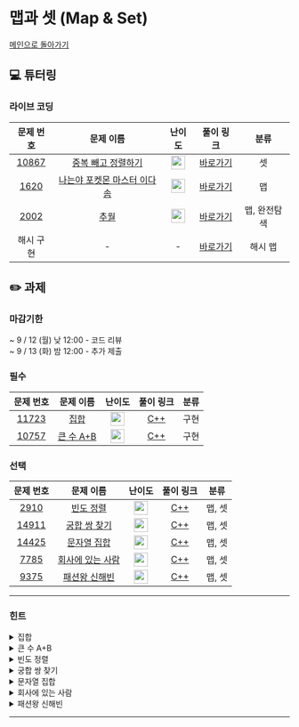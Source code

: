 # 맵과 셋 (Map & Set)

[메인으로 돌아가기](https://github.com/Altu-Bitu-3/Notice)

## 💻 튜터링

### 라이브 코딩

|문제 번호|문제 이름|난이도|풀이 링크|분류|
| :-----: | :-----: | :-----: | :-----: | :-----: |
|<a href="https://www.acmicpc.net/problem/10867" target="_blank">10867</a>|<a href="https://www.acmicpc.net/problem/10867" target="_blank">중복 빼고 정렬하기</a>|<img height="25px" width="25px" src="https://static.solved.ac/tier_small/6.svg"/>|[바로가기]()|셋|
|<a href="https://www.acmicpc.net/problem/1620" target="_blank">1620</a>|<a href="https://www.acmicpc.net/problem/1620" target="_blank">나는야 포켓몬 마스터 이다솜</a>|<img height="25px" width="25px" src="https://static.solved.ac/tier_small/7.svg"/>|[바로가기]()|맵|
|<a href="https://www.acmicpc.net/problem/2002" target="_blank">2002</a>|<a href="https://www.acmicpc.net/problem/2002" target="_blank">추월</a>|<img height="25px" width="25px" src="https://static.solved.ac/tier_small/10.svg"/>|[바로가기]()|맵, 완전탐색|
|해시 구현|-|-|[바로가기]()|해시 맵|



## ✏️ 과제

### 마감기한
~ 9 / 12 (월) 낮 12:00 - 코드 리뷰 </br>
~ 9 / 13 (화) 밤 12:00 - 추가 제출 </br>

### 필수

|문제 번호|문제 이름|난이도|풀이 링크|분류|
| :-----: | :-----: | :-----: | :-----: | :-----: |
|<a href="https://www.acmicpc.net/problem/11723" target="_blank">11723</a>|<a href="https://www.acmicpc.net/problem/11723" target="_blank">집합</a>|<img height="25px" width="25px" src="https://static.solved.ac/tier_small/6.svg"/>|[C++]()|구현|
|<a href="https://www.acmicpc.net/problem/10757" target="_blank">10757</a>|<a href="https://www.acmicpc.net/problem/10757" target="_blank">큰 수 A+B</a>|<img height="25px" width="25px" src="https://static.solved.ac/tier_small/1.svg"/>|[C++]()|구현|

### 선택

|문제 번호|문제 이름|난이도|풀이 링크|분류|
| :-----: | :-----: | :-----: | :-----: | :-----: |
|<a href="https://www.acmicpc.net/problem/2910" target="_blank">2910</a>|<a href="https://www.acmicpc.net/problem/2910" target="_blank">빈도 정렬</a>|<img height="25px" width="25px" src="https://static.solved.ac/tier_small/8.svg"/>|[C++]()|맵, 셋|
|<a href="https://www.acmicpc.net/problem/14911" target="_blank">14911</a>|<a href="https://www.acmicpc.net/problem/14911" target="_blank">궁합 쌍 찾기</a>|<img height="25px" width="25px" src="https://static.solved.ac/tier_small/7.svg"/>|[C++]()|맵, 셋|
|<a href="https://www.acmicpc.net/problem/14425" target="_blank">14425</a>|<a href="https://www.acmicpc.net/problem/14425" target="_blank">문자열 집합</a>|<img height="25px" width="25px" src="https://static.solved.ac/tier_small/8.svg"/>|[C++]()|맵, 셋|
|<a href="https://www.acmicpc.net/problem/7785" target="_blank">7785</a>|<a href="https://www.acmicpc.net/problem/7785" target="_blank">회사에 있는 사람</a>|<img height="25px" width="25px" src="https://static.solved.ac/tier_small/6.svg"/>|[C++]()|맵, 셋|
|<a href="https://www.acmicpc.net/problem/9375" target="_blank">9375</a>|<a href="https://www.acmicpc.net/problem/9375" target="_blank">패션왕 신해빈</a>|<img height="25px" width="25px" src="https://static.solved.ac/tier_small/8.svg"/>|[C++]()|맵, 셋|

---

### 힌트

<details>
<summary>집합</summary>
<div markdown="1">
&nbsp;&nbsp;&nbsp;&nbsp;숫자의 위치가 고정되었다고 생각하고, 추가랑 삭제를 표현해보면 어떨까요?
</div>
</details>

<details>
<summary>큰 수 A+B</summary>
<div markdown="1">
&nbsp;&nbsp;&nbsp;&nbsp;두 수를 그냥 더하기에는 숫자가 너무 커요. 직접 숫자를 더할 때 일의 자리부터 하나하나 더했죠? 그 방식으로 문제를 풀면 좋아요!
</div>
</details>

<details>
<summary>빈도 정렬</summary>
<div markdown="1">
&nbsp;&nbsp;&nbsp;&nbsp;어떤 구조를 사용해야지 빈도수와 순서를 저장하기 편할까요? 또 정렬 함수를 사용하기 위한 구조는 무엇일까요? 형식을 정했다면 지난 시간에 배운 정렬 방법을 떠올려보세요!
</div>
</details>

<details>
<summary>궁합 쌍 찾기</summary>
<div markdown="1">
&nbsp;&nbsp;&nbsp;&nbsp;입력받는 숫자들의 개수가 주어지지 않았음을 주의하세요!
</div>
</details>

<details>
<summary>문자열 집합</summary>
<div markdown="1">
&nbsp;&nbsp;&nbsp;&nbsp;문자열을 저장하기 위해서 어떤 자료형을 사용하면 좋을까요? 문자열을 빠르게 탐색할 수 있는 자료형이면 좋겠네요!
</div>
</details>

<details>
<summary>회사에 있는 사람</summary>
<div markdown="1">
&nbsp;&nbsp;&nbsp;&nbsp;회사에 남아있는 사람만 누구인지 알면 되겠어요! 그리고 마지막에 역순으로 이름을 출력해야 하네요. set의 기본은 오름차순 정렬이었죠! 역순으로 순환하려면 어떻게 해야 할까요? 의외로 쉬운 방법이 있어요.
</div>
</details>

<details>
<summary>패션왕 신해빈</summary>
<div markdown="1">
&nbsp;&nbsp;&nbsp;&nbsp;의상의 이름과 의상의 종류 중 우리에게 필요한 입력값은 무엇일까요? 마지막에 해빈이가 알몸이 되지 않도록 주의해주세요!
</div>
</details>

---

